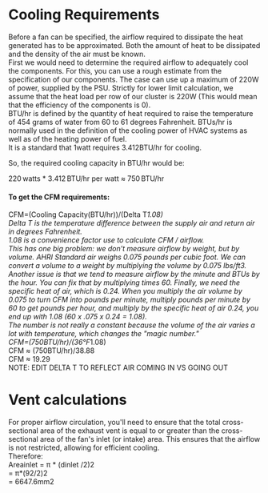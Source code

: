 # Cooling Requirements
Before a fan can be specified, the airflow required to dissipate the heat generated has to be approximated. Both the amount of heat to be dissipated and the density of the air must be known. </br>
First we would need to determine the required airflow to adequately cool the components. For this, you can use a rough estimate from the specification of our components. The case can use up a maximum of 220W of power, supplied by the PSU. Strictly for lower limit calculation, we assume that the heat load per row of our cluster is 220W (This would mean that the efficiency of the components is 0).</br> BTU/hr is  defined by the quantity of heat required to raise the temperature of 454 grams of water from 60 to 61 degrees Fahrenheit.  BTUs/hr is normally used in the definition of the cooling power of HVAC systems as well as of the heating power of fuel.</br>
It is a standard that 1watt requires 3.412BTU/hr for cooling.</br>

So, the required cooling capacity in BTU/hr would be:</br>

220 watts * 3.412 BTU/hr per watt ≈ 750 BTU/hr
#### To get the CFM requirements: 
CFM=(Cooling Capacity(BTU/hr))/(Delta T*1.08)</br>
Delta T is the temperature difference between the supply air and return air in degrees Fahrenheit.</br>
1.08 is a convenience factor use to calculate CFM / airflow.</br> This has one big problem: we don’t measure airflow by weight, but by volume. AHRI Standard air weighs 0.075 pounds per cubic foot. We can convert a volume to a weight by multiplying the volume by 0.075 lbs/ft3.</br> Another issue is that we tend to measure airflow by the minute and BTUs by the hour. You can fix that by multiplying times 60. Finally, we need the specific heat of air, which is 0.24. When you multiply the air volume by 0.075 to turn CFM into pounds per minute, multiply pounds per minute by 60 to get pounds per hour, and multiply by the specific heat of air 0.24, you end up with 1.08 (60 x .075 x 0.24 = 1.08).</br> The number is not really a constant because the volume of the air varies a lot with temperature, which changes the "magic number."</br>
CFM=(750BTU/hr)/(36°F*1.08)</br>
CFM ≈  (750BTU/hr)/38.88</br>
CFM ≈ 19.29</br>
NOTE: EDIT DELTA T TO REFLECT AIR COMING IN VS GOING OUT</br>

# Vent calculations
For proper airflow circulation, you'll need to ensure that the total cross-sectional area of the exhaust vent is equal to or greater than the cross-sectional area of the fan's inlet (or intake) area. This ensures that the airflow is not restricted, allowing for efficient cooling. </br>
Therefore: </br>
Areainlet  = π * (dinlet /2)2</br>
= π*(92/2)2</br>
= 6647.6mm2</br>
